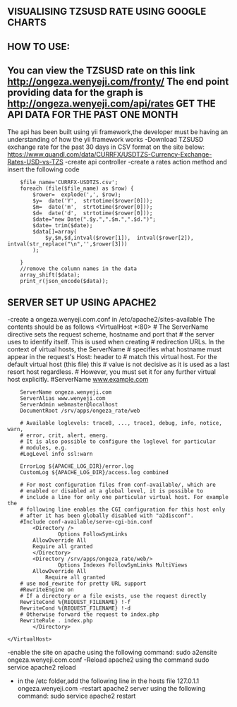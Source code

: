
VISUALISING TZSUSD RATE  USING GOOGLE CHARTS
--------------------------------------------
HOW TO USE:
----------
You can view the TZSUSD rate on this link http://ongeza.wenyeji.com/fronty/
The end point providing data for the graph is http://ongeza.wenyeji.com/api/rates
GET THE API DATA FOR THE PAST ONE MONTH
----------------------------------------
The api has been built using yii framework,the developer must be having an understanding of how the yii framework works
-Download TZSUSD exchange rate for the past 30 days in CSV format on the site below:
https://www.quandl.com/data/CURRFX/USDTZS-Currency-Exchange-Rates-USD-vs-TZS
-create api controller
-create a rates action method and insert the following code
      
      
        $file_name='CURRFX-USDTZS.csv';
        foreach (file($file_name) as $row) {
            $rower=  explode(',', $row);
            $y=  date('Y',  strtotime($rower[0]));
            $m=  date('m',  strtotime($rower[0]));
            $d=  date('d',  strtotime($rower[0]));
            $date="new Date(".$y.",".$m.",".$d.")";
            $date= trim($date);
            $data[]=array(
                $y,$m,$d,intval($rower[1]),  intval($rower[2]),  intval(str_replace("\n",'',$rower[3]))
            );
            
        }
        //remove the column names in the data
        array_shift($data);
        print_r(json_encode($data));



SERVER SET UP USING  APACHE2
------------------------------
-create a ongeza.wenyeji.com.conf in /etc/apache2/sites-available
The contents should be as follows
	<VirtualHost *:80>
		# The ServerName directive sets the request scheme, hostname and port that
		# the server uses to identify itself. This is used when creating
		# redirection URLs. In the context of virtual hosts, the ServerName
		# specifies what hostname must appear in the request's Host: header to
		# match this virtual host. For the default virtual host (this file) this
		# value is not decisive as it is used as a last resort host regardless.
		# However, you must set it for any further virtual host explicitly.
		#ServerName www.example.com
	
		ServerName ongeza.wenyeji.com
		ServerAlias www.wenyeji.com
		ServerAdmin webmaster@localhost
		DocumentRoot /srv/apps/ongeza_rate/web
	
		# Available loglevels: trace8, ..., trace1, debug, info, notice, warn,
		# error, crit, alert, emerg.
		# It is also possible to configure the loglevel for particular
		# modules, e.g.
		#LogLevel info ssl:warn
	
		ErrorLog ${APACHE_LOG_DIR}/error.log
		CustomLog ${APACHE_LOG_DIR}/access.log combined
	
		# For most configuration files from conf-available/, which are
		# enabled or disabled at a global level, it is possible to
		# include a line for only one particular virtual host. For example the
		# following line enables the CGI configuration for this host only
		# after it has been globally disabled with "a2disconf".
		#Include conf-available/serve-cgi-bin.conf
	        <Directory />
	                Options FollowSymLinks
			AllowOverride All
			Require all granted
	        </Directory>
	        <Directory /srv/apps/ongeza_rate/web/>
	                Options Indexes FollowSymLinks MultiViews
			AllowOverride All
		        Require all granted
	    # use mod_rewrite for pretty URL support
	    #RewriteEngine on
	    # If a directory or a file exists, use the request directly
	    RewriteCond %{REQUEST_FILENAME} !-f
	    RewriteCond %{REQUEST_FILENAME} !-d
	    # Otherwise forward the request to index.php
	    RewriteRule . index.php
	        </Directory>
	
	</VirtualHost>


-enable the site on apache using the following command: sudo  a2ensite ongeza.wenyeji.com.conf 
-Reload apache2 using the command sudo  service apache2 reload
- in the /etc folder,add the following line in the hosts file
127.0.1.1       ongeza.wenyeji.com
-restart apache2 server using the following command:  sudo service apache2 restart

